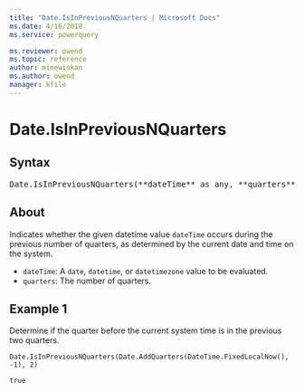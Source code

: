 ```yaml
---
title: "Date.IsInPreviousNQuarters | Microsoft Docs"
ms.date: 4/16/2018
ms.service: powerquery

ms.reviewer: owend
ms.topic: reference
author: minewiskan
ms.author: owend
manager: kfile
---
```

# Date.IsInPreviousNQuarters

## Syntax

<pre>Date.IsInPreviousNQuarters(**dateTime** as any, **quarters** as number) as nullable logical
</pre>

## About
Indicates whether the given datetime value `dateTime` occurs during the previous number of quarters, as determined by the current date and time on the system. 
* `dateTime`: A `date`, `datetime`, or `datetimezone` value to be evaluated. 
* `quarters`: The number of quarters.

## Example 1
Determine if the quarter before the current system time is in the previous two quarters.

```powerquery-m
Date.IsInPreviousNQuarters(Date.AddQuarters(DateTime.FixedLocalNow(), -1), 2)
```

`true`

